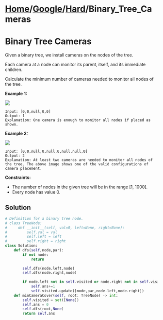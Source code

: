 # [Home](./../..)/[Google](./..)/[Hard](./)/Binary_Tree_Cameras
<h1>Binary Tree Cameras</h1>

<p>
Given a binary tree, we install cameras on the nodes of the tree. 

Each camera at a node can monitor its parent, itself, and its immediate children.

Calculate the minimum number of cameras needed to monitor all nodes of the tree.
</p>

<b>Example 1:</b>

<img src="https://assets.leetcode.com/uploads/2018/12/29/bst_cameras_01.png">

    Input: [0,0,null,0,0]
    Output: 1
    Explanation: One camera is enough to monitor all nodes if placed as shown.
    
<b>Example 2:</b>

<img src="https://assets.leetcode.com/uploads/2018/12/29/bst_cameras_02.png">

    Input: [0,0,null,0,null,0,null,null,0]
    Output: 2
    Explanation: At least two cameras are needed to monitor all nodes of the tree. The above image shows one of the valid configurations of camera placement.

<b>Constraints:</b>

- The number of nodes in the given tree will be in the range [1, 1000].
- Every node has value 0.

<h2>Solution</h2>

```python
# Definition for a binary tree node.
# class TreeNode:
#     def __init__(self, val=0, left=None, right=None):
#         self.val = val
#         self.left = left
#         self.right = right
class Solution:
    def dfs(self,node,par):
        if not node:
            return
        
        self.dfs(node.left,node)
        self.dfs(node.right,node)
        
        if node.left not in self.visited or node.right not in self.visited or (par is None and node not in self.visited):
            self.ans+=1
            self.visited.update([node,par,node.left,node.right])
    def minCameraCover(self, root: TreeNode) -> int:
        self.visited = set([None])
        self.ans = 0
        self.dfs(root,None)
        return self.ans
```
